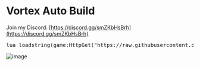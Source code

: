 # Vortex Auto Build

Join my Discord: [https://discord.gg/smZKbHsBrh](https://discord.gg/smZKbHsBrh)

<pre>lua loadstring(game:HttpGet("https://raw.githubusercontent.com/infyiff/backup/main/dex.lua"))()</pre>

![image](https://github.com/user-attachments/assets/9af0703c-8c3f-4dc4-9ca6-6b3f5ee9bd8c)

